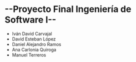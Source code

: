# --Proyecto Final Ingeniería de Software I--
- Iván David Carvajal
- David Esteban López
- Daniel Alejandro Ramos
- Ana Carlonia Quiroga
- Manuel Terreros
